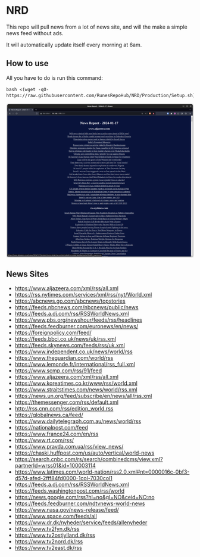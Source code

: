 # NRD

This repo will pull news from a lot of news site, and will the make a simple news feed without ads.

It will automatically update itself every morning at 6am. 

## How to use 

All you have to do is run this command:

```
bash <(wget -qO- https://raw.githubusercontent.com/RunesRepoHub/NRD/Production/Setup.sh)
```

![Alt text](image.png)

## News Sites

- https://www.aljazeera.com/xml/rss/all.xml
- https://rss.nytimes.com/services/xml/rss/nyt/World.xml
- https://abcnews.go.com/abcnews/topstories
- https://feeds.nbcnews.com/nbcnews/public/news
- https://feeds.a.dj.com/rss/RSSWorldNews.xml
- https://www.pbs.org/newshour/feeds/rss/headlines
- https://feeds.feedburner.com/euronews/en/news/
- https://foreignpolicy.com/feed/
- https://feeds.bbci.co.uk/news/uk/rss.xml
- https://feeds.skynews.com/feeds/rss/uk.xml
- https://www.independent.co.uk/news/world/rss
- https://www.theguardian.com/world/rss
- https://www.lemonde.fr/international/rss_full.xml
- https://www.scmp.com/rss/91/feed
- https://www.aljazeera.com/xml/rss/all.xml
- https://www.koreatimes.co.kr/www/rss/world.xml
- https://www.straitstimes.com/news/world/rss.xml
- https://news.un.org/feed/subscribe/en/news/all/rss.xml
- https://themessenger.com/rss/default.xml
- http://rss.cnn.com/rss/edition_world.rss
- https://globalnews.ca/feed/
- https://www.dailytelegraph.com.au/news/world/rss
- https://nationalpost.com/feed
- https://www.france24.com/en/rss
- https://www.rt.com/rss/
- https://www.pravda.com.ua/rss/view_news/
- https://chaski.huffpost.com/us/auto/vertical/world-news
- https://search.cnbc.com/rs/search/combinedcms/view.xml?partnerId=wrss01&id=100003114
- https://www.latimes.com/world-nation/rss2.0.xml#nt=0000016c-0bf3-d57d-afed-2fff84fd0000-1col-7030col1
- https://feeds.a.dj.com/rss/RSSWorldNews.xml
- https://feeds.washingtonpost.com/rss/world
- https://news.google.com/rss?hl=no&gl=NO&ceid=NO:no
- https://feeds.feedburner.com/ndtvnews-world-news
- https://www.nasa.gov/news-release/feed/
- https://www.space.com/feeds/all
- https://www.dr.dk/nyheder/service/feeds/allenyheder
- https://www.tv2fyn.dk/rss
- https://www.tv2ostjylland.dk/rss
- https://www.tv2nord.dk/rss
- https://www.tv2east.dk/rss